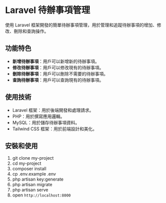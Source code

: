# Laravel 待辦事項管理

使用 Laravel 框架開發的簡單待辦事項管理，用於管理和追蹤待辦事項的增加、修改、刪除和查詢操作。

## 功能特色

- **新增待辦事項**：用戶可以新增新的待辦事項。
- **修改待辦事項**：用戶可以修改現有的待辦事項。
- **刪除待辦事項**：用戶可以刪除不需要的待辦事項。
- **查詢待辦事項**：用戶可以查詢現有的待辦事項。

## 使用技術

- Laravel 框架：用於後端開發和處理請求。
- PHP：用於撰寫應用邏輯。
- MySQL：用於儲存待辦事項資料。
- Tailwind CSS 框架：用於前端設計和美化。

## 安裝和使用

1. git clone my-project
2. cd my-project
3. composer install
4. cp .env.example .env
5. php artisan key:generate
6. php artisan migrate
7. php artisan serve
8. open `http://localhost:8000`

